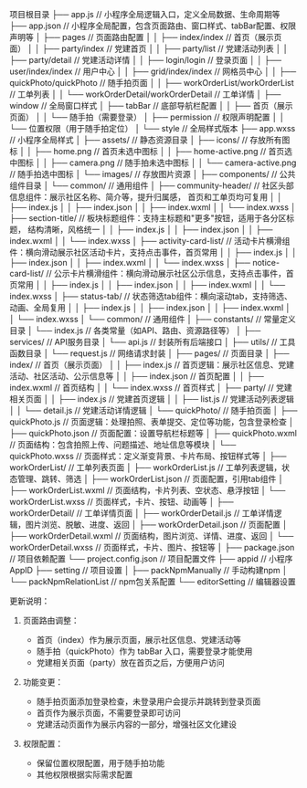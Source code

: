 项目根目录
├── app.js                // 小程序全局逻辑入口，定义全局数据、生命周期等
├── app.json              // 小程序全局配置，包含页面路由、窗口样式、tabBar配置、权限声明等
│   ├── pages            // 页面路由配置
│   │   ├── index/index          // 首页（展示页面）
│   │   ├── party/index          // 党建首页
│   │   ├── party/list           // 党建活动列表
│   │   ├── party/detail         // 党建活动详情
│   │   ├── login/login          // 登录页面
│   │   ├── user/index/index     // 用户中心
│   │   ├── grid/index/index     // 网格员中心
│   │   ├── quickPhoto/quickPhoto // 随手拍页面
│   │   ├── workOrderList/workOrderList // 工单列表
│   │   └── workOrderDetail/workOrderDetail // 工单详情
│   ├── window          // 全局窗口样式
│   ├── tabBar          // 底部导航栏配置
│   │   ├── 首页（展示页面）
│   │   └── 随手拍（需要登录）
│   ├── permission      // 权限声明配置
│   │   └── 位置权限（用于随手拍定位）
│   └── style           // 全局样式版本
├── app.wxss              // 小程序全局样式
│
├── assets/               // 静态资源目录
│   ├── icons/           // 存放所有图标
│   │   ├── home.png            // 首页未选中图标
│   │   ├── home-active.png     // 首页选中图标
│   │   ├── camera.png          // 随手拍未选中图标
│   │   └── camera-active.png   // 随手拍选中图标
│   └── images/          // 存放图片资源
│
├── components/           // 公共组件目录
│   └── common/          // 通用组件
│       ├── community-header/   // 社区头部信息组件：展示社区名称、简介等，提升归属感，
                                 首页和工单页均可复用
│       │   ├── index.js
│       │   ├── index.json
│       │   ├── index.wxml
│       │   └── index.wxss
│       ├── section-title/     // 板块标题组件：支持主标题和"更多"按钮，适用于各分区标题，
                                    结构清晰，风格统一
│       │   ├── index.js
│       │   ├── index.json
│       │   ├── index.wxml
│       │   └── index.wxss
│       ├── activity-card-list/ // 活动卡片横滑组件：横向滑动展示社区活动卡片，支持点击事件，首页常用
│       │   ├── index.js
│       │   ├── index.json
│       │   ├── index.wxml
│       │   └── index.wxss
│       ├── notice-card-list/   // 公示卡片横滑组件：横向滑动展示社区公示信息，支持点击事件，首页常用
│       │   ├── index.js
│       │   ├── index.json
│       │   ├── index.wxml
│       │   └── index.wxss
│       ├── status-tab/         // 状态筛选tab组件：横向滚动tab，支持筛选、动画、全局复用
│       │   ├── index.js
│       │   ├── index.json
│       │   ├── index.wxml
│       │   └── index.wxss
│       └── common/          // 通用组件
│
├── constants/            // 常量定义目录
│   └── index.js         // 各类常量（如API、路由、资源路径等）
│
├── services/            // API服务目录
│   └── api.js           // 封装所有后端接口
│
├── utils/               // 工具函数目录
│   └── request.js       // 网络请求封装
│
├── pages/               // 页面目录
│   ├── index/          // 首页（展示页面）
│   │   ├── index.js    // 首页逻辑：展示社区信息、党建活动、社区活动、公示信息等
│   │   ├── index.json  // 首页配置
│   │   ├── index.wxml  // 首页结构
│   │   └── index.wxss  // 首页样式
│   ├── party/          // 党建相关页面
│   │   ├── index.js    // 党建首页逻辑
│   │   ├── list.js     // 党建活动列表逻辑
│   │   └── detail.js   // 党建活动详情逻辑
│   └── quickPhoto/     // 随手拍页面
│       ├── quickPhoto.js      // 页面逻辑：处理拍照、表单提交、定位等功能，包含登录检查
│       ├── quickPhoto.json    // 页面配置：设置导航栏标题等
│       ├── quickPhoto.wxml    // 页面结构：包含拍照上传、问题描述、地址信息等模块
│       └── quickPhoto.wxss    // 页面样式：定义渐变背景、卡片布局、按钮样式等
│
├── workOrderList/     // 工单列表页面
│   ├── workOrderList.js      // 工单列表逻辑，状态管理、跳转、筛选
│   ├── workOrderList.json    // 页面配置，引用tab组件
│   ├── workOrderList.wxml    // 页面结构，卡片列表、空状态、悬浮按钮
│   └── workOrderList.wxss    // 页面样式，卡片、按钮、动画等
│
├── workOrderDetail/   // 工单详情页面
│   ├── workOrderDetail.js      // 工单详情逻辑，图片浏览、脱敏、进度、返回
│   ├── workOrderDetail.json    // 页面配置
│   ├── workOrderDetail.wxml    // 页面结构，图片浏览、详情、进度、返回
│   └── workOrderDetail.wxss    // 页面样式，卡片、图片、按钮等
│
├── package.json         // 项目依赖配置
└── project.config.json  // 项目配置文件
    ├── appid           // 小程序AppID
    ├── setting         // 项目设置
    │   ├── packNpmManually      // 手动构建npm
    │   └── packNpmRelationList  // npm包关系配置
    └── editorSetting   // 编辑器设置

更新说明：
1. 页面路由调整：
   - 首页（index）作为展示页面，展示社区信息、党建活动等
   - 随手拍（quickPhoto）作为 tabBar 入口，需要登录才能使用
   - 党建相关页面（party）放在首页之后，方便用户访问

2. 功能变更：
   - 随手拍页面添加登录检查，未登录用户会提示并跳转到登录页面
   - 首页作为展示页面，不需要登录即可访问
   - 党建活动页面作为展示内容的一部分，增强社区文化建设

3. 权限配置：
   - 保留位置权限配置，用于随手拍功能
   - 其他权限根据实际需求配置